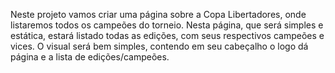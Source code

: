 Neste projeto vamos criar uma página sobre a Copa Libertadores, onde listaremos todos os campeões do torneio. Nesta página, que será simples e estática, estará listado todas as edições, com seus respectivos campeões e vices. O visual será bem simples, contendo em seu cabeçalho o logo dá página e a lista de edições/campeões.
